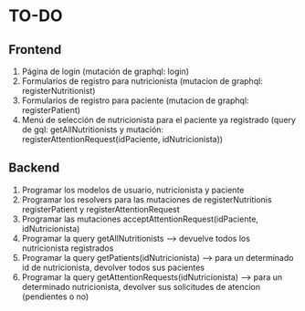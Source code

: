 # TO-DO

## Frontend
1. Página de login (mutación de graphql: login)
2. Formularios de registro para nutricionista (mutacion de graphql: registerNutritionist)
3. Formularios de registro para paciente (mutacion de graphql: registerPatient)
4. Menú de selección de nutricionista para el paciente ya registrado (query de gql: getAllNutritionists y mutación: registerAttentionRequest(idPaciente, idNutricionista))

## Backend
1. Programar los modelos de usuario, nutricionista y paciente
2. Programar los resolvers para las mutaciones de registerNutritionis registerPatient y registerAttentionRequest
3. Programar las mutaciones acceptAttentionRequest(idPaciente, idNutricionista)
4. Programar la query getAllNutritionists --> devuelve todos los nutricionista registrados
5. Programar la query getPatients(idNutricionista) --> para un determinado id de nutricionista, devolver todos sus pacientes
6. Programar la query getAttentionRequests(idNutricionista) --> para un determinado nutricionista, devolver sus solicitudes de atencion (pendientes o no)
